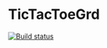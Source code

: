 # TicTacToeGrd

[![Build status](https://ci.appveyor.com/api/projects/status/ipv5c5y04mauw3wy?svg=true)](https://ci.appveyor.com/project/ayaovi/tictactoegrd)
